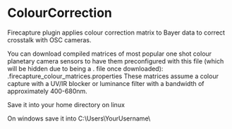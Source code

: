 # ColourCorrection
Firecapture plugin applies colour correction matrix to Bayer data to correct crosstalk with OSC cameras. 

You can download compiled matrices of most popular one shot colour planetary camera sensors to have them preconfigured with this file (which will be hidden due to being a . file once downloaded): .firecapture_colour_matrices.properties
These matrices assume a colour capture with a UV/IR blocker or luminance filter with a bandwidth of approximately 400-680nm.

Save it into your home directory on linux

On windows save it into C:\Users\YourUsername\
